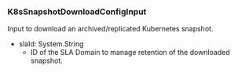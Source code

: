 ### K8sSnapshotDownloadConfigInput
Input to download an archived/replicated Kubernetes snapshot.

- slaId: System.String
  - ID of the SLA Domain to manage retention of the downloaded snapshot.
